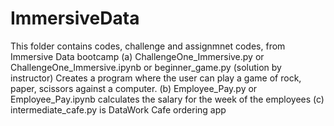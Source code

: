 # ImmersiveData
This folder contains codes, challenge and assignmnet codes, from Immersive Data bootcamp
  (a) ChallengeOne_Immersive.py or ChallengeOne_Immersive.ipynb or beginner_game.py (solution by instructor) Creates a program
  where the user can play a game of rock, paper, scissors against a computer.
  (b) Employee_Pay.py or Employee_Pay.ipynb calculates the salary for the week of the employees
  (c) intermediate_cafe.py is DataWork Cafe ordering app
